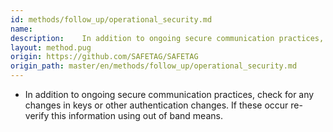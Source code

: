 ```yaml
---
id: methods/follow_up/operational_security.md
name: 
description:    In addition to ongoing secure communication practices, check for any changes in keys or other authentication changes. If these occur re-verify this information using out of band means....
layout: method.pug
origin: https://github.com/SAFETAG/SAFETAG
origin_path: master/en/methods/follow_up/operational_security.md
---
```


  * In addition to ongoing secure communication practices, check for any changes in keys or other authentication changes. If these occur re-verify this information using out of band means. 


